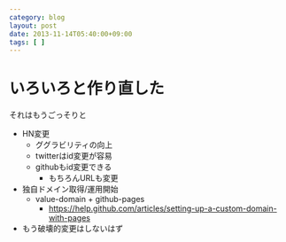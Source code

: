 ```yaml
---
category: blog
layout: post
date: 2013-11-14T05:40:00+09:00
tags: [ ]
---
```


# いろいろと作り直した

それはもうごっそりと

<!-- more -->

- HN変更
    - ググラビリティの向上
    - twitterはid変更が容易
    - githubもid変更できる
        - もちろんURLも変更
- 独自ドメイン取得/運用開始
    - value-domain + github-pages
        - <https://help.github.com/articles/setting-up-a-custom-domain-with-pages>
- もう破壊的変更はしないはず
